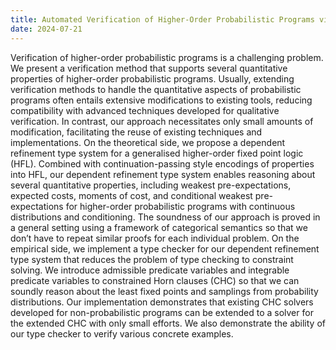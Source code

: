 ```yaml
---
title: Automated Verification of Higher-Order Probabilistic Programs via a Dependent Refinement Type System
date: 2024-07-21
---
```


Verification of higher-order probabilistic programs is a challenging problem. We present a verification method that supports several quantitative properties of higher-order probabilistic programs. Usually, extending verification methods to handle the quantitative aspects of probabilistic programs often entails extensive modifications to existing tools, reducing compatibility with advanced techniques developed for qualitative verification. In contrast, our approach necessitates only small amounts of modification, facilitating the reuse of existing techniques and implementations. On the theoretical side, we propose a dependent refinement type system for a generalised higher-order fixed point logic (HFL). Combined with continuation-passing style encodings of properties into HFL, our dependent refinement type system enables reasoning about several quantitative properties, including weakest pre-expectations, expected costs, moments of cost, and conditional weakest pre-expectations for higher-order probabilistic programs with continuous distributions and conditioning. The soundness of our approach is proved in a general setting using a framework of categorical semantics so that we don’t have to repeat similar proofs for each individual problem. On the empirical side, we implement a type checker for our dependent refinement type system that reduces the problem of type checking to constraint solving. We introduce admissible predicate variables and integrable predicate variables to constrained Horn clauses (CHC) so that we can soundly reason about the least fixed points and samplings from probability distributions. Our implementation demonstrates that existing CHC solvers developed for non-probabilistic programs can be extended to a solver for the extended CHC with only small efforts. We also demonstrate the ability of our type checker to verify various concrete examples.